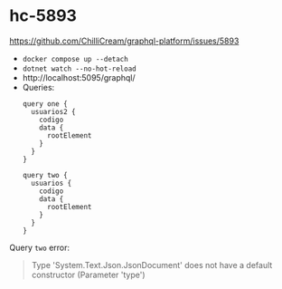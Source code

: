 # hc-5893

https://github.com/ChilliCream/graphql-platform/issues/5893

- `docker compose up --detach`
- `dotnet watch --no-hot-reload`
- http://localhost:5095/graphql/
- Queries:
  ```gql
  query one {
    usuarios2 {
      codigo
      data {
        rootElement
      }
    }
  }

  query two {
    usuarios {
      codigo
      data {
        rootElement
      }
    }
  }
  ```

Query `two` error:

> Type 'System.Text.Json.JsonDocument' does not have a default constructor (Parameter 'type')